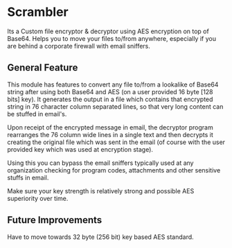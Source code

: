 Scrambler
=========
Its a Custom file encryptor & decryptor using AES encryption on top of Base64.
Helps you to move your files to/from anywhere, especially if you are behind a corporate firewall with email sniffers.


## General Feature
This module has features to convert any file to/from a lookalike of Base64 string after using both Base64 and AES (on a user provided 16 byte [128 bits] key). It generates the output in a file which contains that encrypted string in 76 character column separated lines, so that very long content can be stuffed in email's.

Upon receipt of the encrypted message in email, the decryptor program rearranges the 76 column wide lines in a single text and then decrypts it creating the original file which was sent in the email (of course with the user provided key which was used at encryption stage).

Using this you can bypass the email sniffers typically used at any organization checking for program codes, attachments and other sensitive stuffs in email.

Make sure your key strength is relatively strong and possible AES superiority over time.

## Future Improvements
Have to move towards 32 byte (256 bit) key based AES standard.
